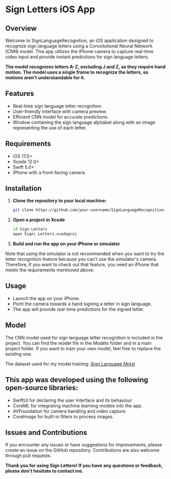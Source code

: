 # Sign Letters iOS App

## Overview

Welcome to SignLanguageRecognition, an iOS application designed to recognize sign language letters using a Convolutional Neural Network (CNN) model. This app utilizes the iPhone camera to capture real-time video input and provide instant predictions for sign language letters.

**The model recognizes letters A-Z, excluding J and Z, as they require hand motion. The model uses a single frame to recognize the letters, so motions aren't understandable for it.**

## Features

- Real-time sign language letter recognition.
- User-friendly interface with camera preview.
- Efficient CNN model for accurate predictions.
- Window containing the sign language alphabet along with an image representing the use of each letter.

## Requirements

- iOS 17.0+
- Xcode 12.0+
- Swift 5.0+
- iPhone with a front-facing camera

## Installation

1. **Clone the repository to your local machine:**

   ```bash
   git clone https://github.com/your-username/SignLanguageRecognition.git
   ```
2. **Open a project in Xcode**
    ```bash
    cd Sign-Letters
    open Sign\ Letters.xcodeproj
    ```
3. **Build and run the app on your iPhone or simulator**

Note that using the simulator is not recommended when you want to try the letter recognition feature because you can't use the simulator's camera. Therefore, if you want to check out that feature, you need an iPhone that meets the requirements mentioned above.
## Usage

- Launch the app on your iPhone.
- Point the camera towards a hand signing a letter in sign language.
- The app will provide real-time predictions for the signed letter.

## Model

The CNN model used for sign language letter recognition is included in the project. You can find the model file in the Models folder and in a main project folder. If you want to train your own model, feel free to replace the existing one.

The dataset used for my model training: [Sign Language Mnist](https://www.kaggle.com/datasets/datamunge/sign-language-mnist)

## This app was developed using the following open-source libraries:

- SwiftUI for declaring the user interface and its behaviour
- CoreML for integrating machine learning models into the app.
- AVFoundation for camera handling and video capture.
- CoreImage for built-in filters to process images.

## Issues and Contributions

If you encounter any issues or have suggestions for improvements, please create an issue on the GitHub repository. Contributions are also welcome through pull requests.

 **Thank you for using Sign Letters! If you have any questions or feedback, please don't hesitate to contact me.**
